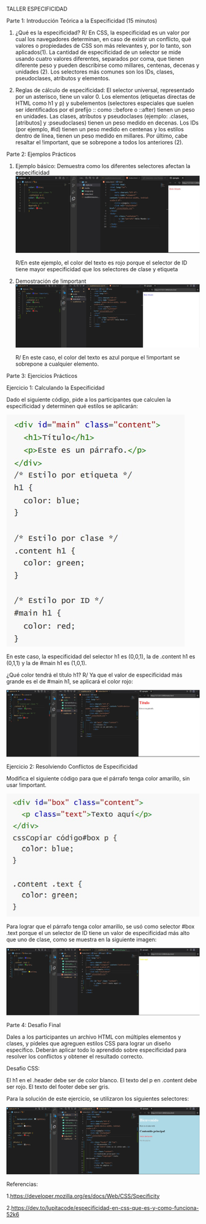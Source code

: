 TALLER ESPECIFICIDAD

Parte 1: Introducción Teórica a la Especificidad (15 minutos)

1.  ¿Qué es la especificidad?
    R/ En CSS, la especificidad es un valor por cual los navegadores determinan, en caso de existir un conflicto, qué valores o propiedades de CSS son más relevantes y, por lo tanto, son aplicados(1). La cantidad de especificidad de un selector se mide usando cuatro valores diferentes, separados por coma, que tienen diferente peso y pueden describirse como millares, centenas, decenas y unidades (2). Los selectores más comunes son los IDs, clases, pseudoclases, atributos y elementos.

2.  Reglas de cálculo de especificidad:
    El selector universal, representado por un asterisco, tiene un valor 0. Los elementos (etiquetas directas de HTML como h1 y p) y subelementos (selectores especiales que suelen ser identificados por el prefijo :: como ::before o ::after) tienen un peso en unidades. Las clases, atributos y pseudoclases (ejemplo: .clases, [atributos] y :pseudoclases) tienen un peso medido en decenas. Los IDs (por ejemplo, #id) tienen un peso medido en centenas y los estilos dentro de línea, tienen un peso medido en millares. Por último, cabe resaltar el !important, que se sobrepone a todos los anteriores (2).

Parte 2: Ejemplos Prácticos

1. Ejemplo básico: Demuestra como los diferentes selectores afectan la especificidad
   ![alt text](https://github.com/juandacf/tallerEspecificidad/blob/main/media/1ejemploBasico.jpg)

   R/En este ejemplo, el color del texto es rojo porque el selector de ID tiene mayor especificidad que los selectores de clase y etiqueta

2. Demostración de !important
   ![alt text](https://github.com/juandacf/tallerEspecificidad/blob/main/media/demostracionImportant.jpg)

   R/ En este caso, el color del texto es azul porque el !important se sobrepone a cualquier elemento.

Parte 3: Ejercicios Prácticos

Ejercicio 1: Calculando la Especificidad

Dado el siguiente código, pide a los participantes que calculen la especificidad y determinen qué estilos se aplicarán:

![alt text](https://github.com/juandacf/tallerEspecificidad/blob/main/media/ejercicio1CalculandoEspecificidad.jpg)

En este caso, la especificidad del selector h1 es (0,0,1), la de .content h1 es (0,1,1) y la de #main h1 es (1,0,1).

¿Qué color tendrá el título h1?
R/ Ya que el valor de especificidad más grande es el de #main h1, se aplicará el color rojo:

![alt text](https://github.com/juandacf/tallerEspecificidad/blob/main/media/ceResuelto.jpg)

Ejercicio 2: Resolviendo Conflictos de Especificidad

Modifica el siguiente código para que el párrafo tenga color amarillo, sin usar !important.

![alt text](https://github.com/juandacf/tallerEspecificidad/blob/main/media/ejercicio2Conflictos.jpg)

Para lograr que el párrafo tenga color amarillo, se usó como selector #box .text porque el un selector de ID tiene un valor de especificidad más alto que uno de clase, como se muestra en la siguiente imagen:

![alt text](https://github.com/juandacf/tallerEspecificidad/blob/main/media/ejercicio2Resuelto.jpg)

Parte 4: Desafío Final

Dales a los participantes un archivo HTML con múltiples elementos y clases, y pídeles que agreguen estilos CSS para lograr un diseño específico. Deberán aplicar todo lo aprendido sobre especificidad para resolver los conflictos y obtener el resultado correcto.

Desafio CSS:

El h1 en el .header debe ser de color blanco.
El texto del p en .content debe ser rojo.
El texto del footer debe ser gris.

Para la solución de este ejercicio, se utilizaron los siguientes selectores:

![alt text](https://github.com/juandacf/tallerEspecificidad/blob/main/media/ejercicioFinal.jpg)

Referencias:

1.https://developer.mozilla.org/es/docs/Web/CSS/Specificity

2.https://dev.to/lupitacode/especificidad-en-css-que-es-y-como-funciona-52k6
